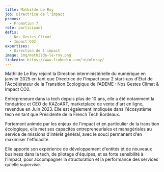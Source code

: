 ```yaml
---
title: Mathilde Le Roy
job: Directrice de l'impact
promos:
  - Promotion 7
role: participant
defis:
  - Nos Gestes Climat
  - Impact CO2
expertises:
  - Direction de l'impact
image: img/mathilde-le-roy.png
linkedin: https://www.linkedin.com/in/mleroy/
---
```

Mathilde Le Roy rejoint la Direction interministérielle du numérique en janvier 2025 en tant que Directrice de l'Impact pour 2 start-ups d'État de l'Accélérateur de la Transition Ecologique de l'ADEME : Nos Gestes Climat & Impact CO2.

Entrepreneure dans la tech depuis plus de 10 ans, elle a été notamment la fondatrice et CEO de KAZoART, marketplace de vente d'art en ligne, revendue en Juin 2023. Elle est également impliquée dans l'écosystème tech en tant que Présidente de la French Tech Bordeaux.

Fortement animée par les enjeux de l'impact et en particulier de la transition écologique, elle met ses capacités entrepreneuriales et managériales au service de missions d'intérêt général, avec le souci permanent d'en maximiser l'efficacité.

Elle apporte son expérience de développement d'entités et de nouveaux business dans la tech, de pilotage d'équipes, et sa forte sensibilité à l'impact, pour accompagner la structuration et la performance des services qu'elle supervise.